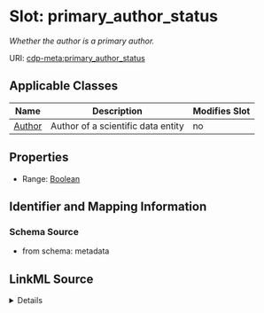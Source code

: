 

# Slot: primary_author_status


_Whether the author is a primary author._



URI: [cdp-meta:primary_author_status](metadataprimary_author_status)



<!-- no inheritance hierarchy -->





## Applicable Classes

| Name | Description | Modifies Slot |
| --- | --- | --- |
| [Author](Author.md) | Author of a scientific data entity |  no  |







## Properties

* Range: [Boolean](Boolean.md)





## Identifier and Mapping Information







### Schema Source


* from schema: metadata




## LinkML Source

<details>
```yaml
name: primary_author_status
description: Whether the author is a primary author.
from_schema: metadata
exact_mappings:
- cdp-common:author_primary_author_status
rank: 1000
alias: primary_author_status
owner: Author
domain_of:
- Author
range: boolean
inlined: true
inlined_as_list: true

```
</details>